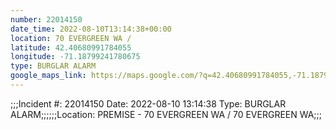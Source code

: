 ```yaml
---
number: 22014150
date_time: 2022-08-10T13:14:38+00:00
location: 70 EVERGREEN WA / 
latitude: 42.40680991784055
longitude: -71.18799241780675
type: BURGLAR ALARM
google_maps_link: https://maps.google.com/?q=42.40680991784055,-71.18799241780675
---
```


;;;Incident #: 22014150  Date: 2022-08-10 13:14:38   Type: BURGLAR ALARM;;;;;;Location: PREMISE - 70 EVERGREEN WA / 70 EVERGREEN WA;;;
